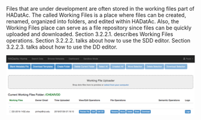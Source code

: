 Files that are under development are often stored in the working files part of HADatAc. The called Working Files is a place where files can be created, renamed, organized into folders, and edited within HADatAc. Also, the Working Files place can serve as a file repository since files can be quickly uploaded and downloaded. Section 3.2.2.1. describes Working Files operations. Section 3.2.2.2. talks about how to use the SDD editor. Section 3.2.2.3. talks about how to use the DD editor.

![](https://raw.githubusercontent.com/paulopinheiro1234/hadatac-screenshots/master/Sec3/working-files.png)